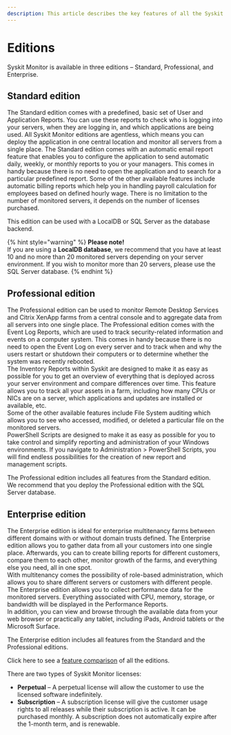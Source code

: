```yaml
---
description: This article describes the key features of all the Syskit Monitor editions.
---
```


# Editions

Syskit Monitor is available in three editions – Standard, Professional, and Enterprise.

## Standard edition

The Standard edition comes with a predefined, basic set of User and Application Reports. You can use these reports to check who is logging into your servers, when they are logging in, and which applications are being used. All Syskit Monitor editions are agentless, which means you can deploy the application in one central location and monitor all servers from a single place. The Standard edition comes with an automatic email report feature that enables you to configure the application to send automatic daily, weekly, or monthly reports to you or your managers. This comes in handy because there is no need to open the application and to search for a particular predefined report. Some of the other available features include automatic billing reports which help you in handling payroll calculation for employees based on defined hourly wage. There is no limitation to the number of monitored servers, it depends on the number of licenses purchased.

This edition can be used with a LocalDB or SQL Server as the database backend.

{% hint style="warning" %}
**Please note!**  
If you are using a **LocalDB database**, we recommend that you have at least 10 and no more than 20 monitored servers depending on your server environment. If you wish to monitor more than 20 servers, please use the SQL Server database.
{% endhint %}

## Professional edition

The Professional edition can be used to monitor Remote Desktop Services and Citrix XenApp farms from a central console and to aggregate data from all servers into one single place. The Professional edition comes with the Event Log Reports, which are used to track security-related information and events on a computer system. This comes in handy because there is no need to open the Event Log on every server and to track when and why the users restart or shutdown their computers or to determine whether the system was recently rebooted.  
The Inventory Reports within Syskit are designed to make it as easy as possible for you to get an overview of everything that is deployed across your server environment and compare differences over time. This feature allows you to track all your assets in a farm, including how many CPUs or NICs are on a server, which applications and updates are installed or available, etc.  
Some of the other available features include File System auditing which allows you to see who accessed, modified, or deleted a particular file on the monitored servers.  
PowerShell Scripts are designed to make it as easy as possible for you to take control and simplify reporting and administration of your Windows environments. If you navigate to Administration &gt; PowerShell Scripts, you will find endless possibilities for the creation of new report and management scripts.

The Professional edition includes all features from the Standard edition.  
We recommend that you deploy the Professional edition with the SQL Server database.

## Enterprise edition

The Enterprise edition is ideal for enterprise multitenancy farms between different domains with or without domain trusts defined. The Enterprise edition allows you to gather data from all your customers into one single place. Afterwards, you can to create billing reports for different customers, compare them to each other, monitor growth of the farms, and everything else you need, all in one spot.  
With multitenancy comes the possibility of role-based administration, which allows you to share different servers or customers with different people.  
The Enterprise edition allows you to collect performance data for the monitored servers. Everything associated with CPU, memory, storage, or bandwidth will be displayed in the Performance Reports.  
In addition, you can view and browse through the available data from your web browser or practically any tablet, including iPads, Android tablets or the Microsoft Surface.

The Enterprise edition includes all features from the Standard and the Professional editions.

Click here to see a [feature comparison](https://www.syskit.com/products/monitor/pricing/features-by-edition) of all the editions.

There are two types of Syskit Monitor licenses:

* **Perpetual** – A perpetual license will allow the customer to use the licensed software indefinitely.
* **Subscription** – A subscription license will give the customer usage rights to all releases while their subscription is active. It can be purchased monthly. A subscription does not automatically expire after the 1-month term, and is renewable.

